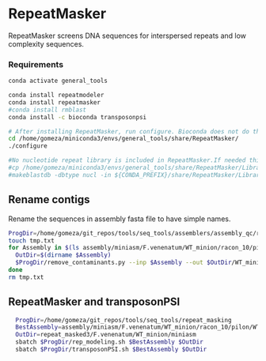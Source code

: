 # RepeatMasker

RepeatMasker screens DNA sequences for interspersed repeats and low complexity sequences.

### Requirements

```bash
conda activate general_tools

conda install repeatmodeler
conda install repeatmasker
#conda install rmblast
conda install -c bioconda transposonpsi

# After installing RepeatMasker, run configure. Bioconda does not do this.
cd /home/gomeza/miniconda3/envs/general_tools/share/RepeatMasker/
./configure

#No nucleotide repeat library is included in RepeatMasker.If needed this can be done with the following commands
#cp /home/gomeza/miniconda3/envs/general_tools/share/RepeatMasker/Libraries/RepeatMasker.lib ${CONDA_PREFIX}/share/RepeatMasker/Libraries
#makeblastdb -dbtype nucl -in ${CONDA_PREFIX}/share/RepeatMasker/Libraries/RepeatMasker.lib
```

## Rename contigs

Rename the sequences in assembly fasta file to have simple names.

```bash
ProgDir=/home/gomeza/git_repos/tools/seq_tools/assemblers/assembly_qc/remove_contaminants
touch tmp.txt
for Assembly in $(ls assembly/miniasm/F.venenatum/WT_minion/racon_10/pilon_10.fasta); do
  OutDir=$(dirname $Assembly)
  $ProgDir/remove_contaminants.py --inp $Assembly --out $OutDir/WT_miniasm_pilon10_renamed.fasta --coord_file tmp.txt > $OutDir/log.txt
done
rm tmp.txt
```


## RepeatMasker and transposonPSI


```bash
  ProgDir=/home/gomeza/git_repos/tools/seq_tools/repeat_masking
  BestAssembly=assembly/miniasm/F.venenatum/WT_minion/racon_10/pilon/WT_miniasm_pilon10_renamed.fasta
  OutDir=repeat_masked3/F.venenatum/WT_minion/miniasm
  sbatch $ProgDir/rep_modeling.sh $BestAssembly $OutDir
  sbatch $ProgDir/transposonPSI.sh $BestAssembly $OutDir
```